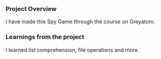 ### Project Overview

 I have made this Spy Game through the course on Greyatom.


### Learnings from the project

 I learned list comprehension, file operations and more.


